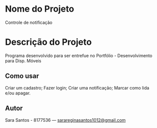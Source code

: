 # Nome do Projeto
Controle de notificação

# Descrição do Projeto
Programa desenvolvido para ser entrefue no Portfólio - Desenvolvimento para Disp. Móveis

## Como usar

Criar um cadastro;
Fazer login;
Criar uma notificação;
Marcar como lida e/ou apagar.

## Autor

Sara Santos - 8177536 — sarareginasantos1012@gmail.com
